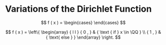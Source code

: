 # Variations of the Dirichlet Function

$$
f ( x ) = \begin{cases}
\end{cases}
$$

$$
f ( x ) = \left\{ \begin{array} { l l } { 0 , } & { \text { if } x \in \QQ } \\ { 1 , } & { \text{ else } } \end{array} \right.
$$